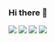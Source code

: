 ### Hi there 👋

<img src="https://img.shields.io/badge/C++-green?style=flat&logo=C++&logoColor=00599C"/> <img src="https://img.shields.io/badge/JavaScript-green?style=flat&logo=JavaScript&logoColor=F7DF1E"/> <img src="https://img.shields.io/badge/Kotlin-green?style=flat&logo=Kotlin&logoColor=7F52FF"/> <img src="https://img.shields.io/badge/Unreal-green?style=flat&logo=UnrealEngine&logoColor=0E1128"/>

<!--
**Durumyisking/Durumyisking** is a ✨ _special_ ✨ repository because its `README.md` (this file) appears on your GitHub profile.




-->
